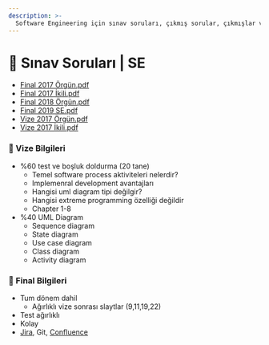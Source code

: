 ```yaml
---
description: >-
  Software Engineering için sınav soruları, çıkmış sorular, çıkmışlar veya önceki senelerde çıkan sorular
---
```


# 📃 Sınav Soruları \| SE

<!--YPackage.YGitbookIntegration-tarafından-otomatik-oluşturulmuştur-->

- [Final 2017 Örgün.pdf](Final%202017%20%C3%96rg%C3%BCn.pdf)
- [Final 2017 İkili.pdf](Final%202017%20%C4%B0kili.pdf)
- [Final 2018 Örgün.pdf](Final%202018%20%C3%96rg%C3%BCn.pdf)
- [Final 2019 SE.pdf](Final%202019%20SE.pdf)
- [Vize 2017 Örgün.pdf](Vize%202017%20%C3%96rg%C3%BCn.pdf)
- [Vize 2017 İkili.pdf](Vize%202017%20%C4%B0kili.pdf)

<!--YPackage.YGitbookIntegration-tarafından-otomatik-oluşturulmuştur-->

### 📅 Vize Bilgileri

- %60 test ve boşluk doldurma (20 tane)
  - Temel software process aktiviteleri nelerdir?
  - Implemenral development avantajları
  - Hangisi uml diagram tipi değilgir?
  - Hangisi extreme programming özelliği değildir
  - Chapter 1-8
- %40 UML Diagram
  - Sequence diagram
  - State diagram
  - Use case diagram
  - Class diagram
  - Activity diagram

### 📅 Final Bilgileri

- Tum dönem dahil
  - Ağırlıklı vize sonrası slaytlar (9,11,19,22)
- Test ağırlıklı
- Kolay
- [Jira], Git, [Confluence]

[Confluence]: https://www.atlassian.com/software/confluence
[Jira]: https://www.atlassian.com/software/jira
